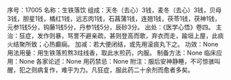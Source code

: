 序号：17005
名称：生铁落饮
组成：天冬（去心）3钱，麦冬（去心）3钱，贝母3钱，胆星1钱，橘红1钱，远志肉1钱，石菖蒲1钱，连翘1钱，茯苓1钱，茯神1钱，元参1钱5分，钩藤1钱5分，丹参1钱5分，辰砂3分。
出处：《医学心悟》卷四。
主治：狂症，发作则暴，骂詈不避亲疏，甚则登高而歌，弃衣而走，踰垣上屋，此痰火结聚所致；心热癫痫。
加减：若大便闭结，或先用滚痰丸下之。
功效：None
用法用量：用生铁落煎熬3炷线香，取此水煎药，内服。
制备方法：None
临床应用：None
各家论述：None
用药禁忌：None
附注：服后安神静睡，不可惊骇叫醒，犯之则病复作，难乎为力。凡狂症，服此药二十余剂而愈者多矣。
